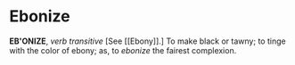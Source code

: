 # Ebonize

**EB'ONIZE**, _verb transitive_ \[See [[Ebony]].\] To make black or tawny; to tinge with the color of ebony; as, to _ebonize_ the fairest complexion.